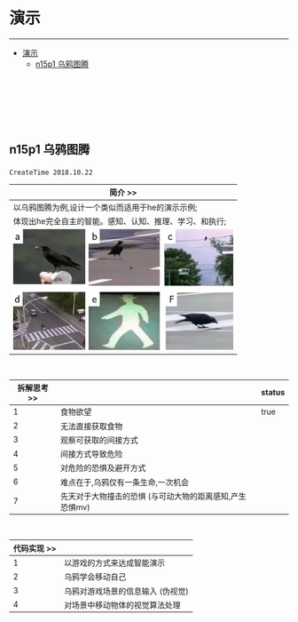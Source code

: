 # 演示

***

<!-- TOC depthFrom:1 depthTo:6 withLinks:1 updateOnSave:1 orderedList:0 -->

- [演示](#演示)
	- [n15p1 乌鸦图腾](#n15p1-乌鸦图腾)

<!-- /TOC -->


<br><br><br><br><br>


## n15p1 乌鸦图腾
`CreateTime 2018.10.22`

| 简介 >> |
| --- |
| 以乌鸦图腾为例,设计一个类似而适用于he的演示示例; |
| 体现出he完全自主的智能。感知、认知、推理、学习、和执行; |
| ![](assets/65_乌鸦图腾.png) |

<br>

| 拆解思考 >> |  | status |
| --- | --- | --- |
| 1 | 食物欲望 | true |
| 2 | 无法直接获取食物 |  |
| 3 | 观察可获取的间接方式 |  |
| 4 | 间接方式导致危险 |  |
| 5 | 对危险的恐惧及避开方式 |  |
| 6 | 难点在于,乌鸦仅有一条生命,一次机会 |  |
| 7 | 先天对于大物撞击的恐惧 (与可动大物的距离感知,产生恐惧mv) |  |

<br>

| 代码实现 >> |  |
| --- | --- |
| 1 | 以游戏的方式来达成智能演示 |
| 2 | 乌鸦学会移动自己 |
| 3 | 乌鸦对游戏场景的信息输入 (伪视觉) |
| 4 | 对场景中移动物体的视觉算法处理 |






<br><br><br><br><br><br><br><br><br><br><br>
